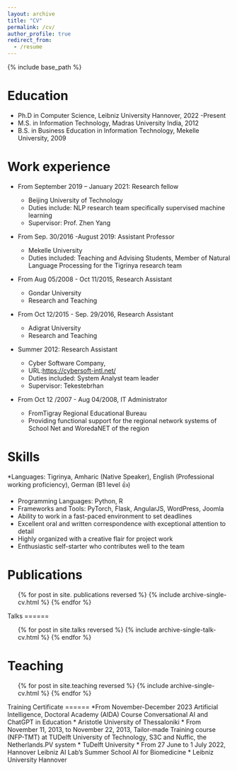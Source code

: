 ```yaml
---
layout: archive
title: "CV"
permalink: /cv/
author_profile: true
redirect_from:
  - /resume
---
```


{% include base_path %}

Education
======
* Ph.D in Computer Science, Leibniz  University Hannover, 2022 -Present
* M.S. in Information Technology, Madras University India, 2012
* B.S. in Business Education in Information Technology, Mekelle University, 2009 

Work experience 
======
* From September 2019 – January 2021: Research fellow 
  * Beijing University of Technology
  * Duties include: NLP research team specifically supervised machine learning
  * Supervisor: Prof. Zhen Yang

* From Sep. 30/2016 -August 2019: Assistant Professor
  * Mekelle  University
  * Duties included: Teaching and Advising Students, Member of Natural Language 
    Processing for the Tigrinya research team
 
* From Aug 05/2008 - Oct 11/2015, Research Assistant 
  * Gondar University
  * Research and Teaching 
* From Oct 12/2015 - Sep. 29/2016, Research Assistant 
  * Adigrat University
  * Research and Teaching 
* Summer 2012: Research Assistant
  * Cyber Software Company,
  * URL:https://cybersoft-intl.net/ 
  * Duties included: System Analyst team leader 
  * Supervisor: Tekestebrhan
* From Oct 12 /2007 - Aug 04/2008, IT Administrator
   * FromTigray Regional Educational Bureau
   * Providing functional support for the regional network systems of School Net and WoredaNET of the region 
  
Skills
======
*Languages: Tigrinya, Amharic (Native Speaker), English (Professional working proficiency), German (B1 level 👍) 
* Programming Languages: Python, R
* Frameworks and Tools: PyTorch, Flask, AngularJS, WordPress, Joomla
* Ability to work in a fast-paced environment to set deadlines
* Excellent oral and written correspondence with exceptional attention to detail
* Highly organized with a creative flair for project work
* Enthusiastic self-starter who contributes well to the team

Publications
======
  <ul>{% for post in site. publications reversed %}
    {% include archive-single-cv.html %}
  {% endfor %}</ul>
  <meta http-equiv='cache-control' content='no-cache'> 
<meta http-equiv='expires' content='0'> 
<meta http-equiv='pragma' content='no-cache'>
Talks
======
  <ul>{% for post in site.talks reversed %}
    {% include archive-single-talk-cv.html  %}
  {% endfor %}</ul>
<meta http-equiv='cache-control' content='no-cache'> 
<meta http-equiv='expires' content='0'> 
<meta http-equiv='pragma' content='no-cache'>
  
Teaching
======
  <ul>{% for post in site.teaching reversed %}
    {% include archive-single-cv.html %}
  {% endfor %}</ul>
  <meta http-equiv='cache-control' content='no-cache'> 
<meta http-equiv='expires' content='0'> 
<meta http-equiv='pragma' content='no-cache'>
Training Certificate
======
*From November-December 2023 Artificial Intelligence, Doctoral Academy (AIDA) Course  Conversational AI and ChatGPT in Education
  * Aristotle University of Thessaloniki
* From November 11, 2013, to November 22, 2013, Tailor-made Training course (NFP-TMT) at TUDelft University of Technology, S3C and Nuffic, the Netherlands.PV system
  * TuDelft University
* From 27 June to  1 July 2022, Hannover Leibniz AI Lab’s Summer School AI for Biomedicine
  * Leibniz University Hannover
  
  
